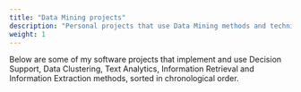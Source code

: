 ```yaml
---
title: "Data Mining projects"
description: "Personal projects that use Data Mining methods and techniques"
weight: 1
---
```


Below are some of my software projects that implement and use Decision Support,
Data Clustering, Text Analytics, Information Retrieval and Information
Extraction methods, sorted in chronological order.
